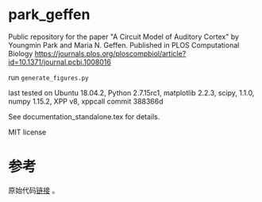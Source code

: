 # park_geffen
Public repository for the paper "A Circuit Model of Auditory Cortex" by Youngmin Park and Maria N. Geffen. Published in PLOS Computational Biology https://journals.plos.org/ploscompbiol/article?id=10.1371/journal.pcbi.1008016

run
```generate_figures.py```

last tested on Ubuntu 18.04.2, Python 2.7.15rc1, matplotlib 2.2.3, scipy, 1.1.0, numpy 1.15.2, XPP v8, xppcall commit 388366d

See documentation_standalone.tex for details.

MIT license

# 参考
原始代码[链接](https://github.com/geffenlab/park_geffen) 。
